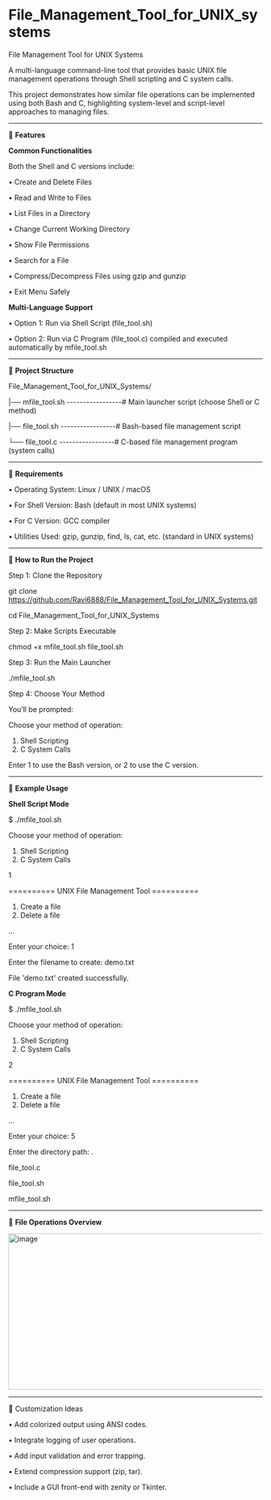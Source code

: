 # File_Management_Tool_for_UNIX_systems

File Management Tool for UNIX Systems

A multi-language command-line tool that provides basic UNIX file management operations through Shell scripting and C system calls.

This project demonstrates how similar file operations can be implemented using both Bash and C, highlighting system-level and script-level approaches to managing files.

________________________________________

	**Features**

**Common Functionalities**

Both the Shell and C versions include:

•	Create and Delete Files

•	 Read and Write to Files

•	 List Files in a Directory

•	 Change Current Working Directory

•	 Show File Permissions

•	 Search for a File

•	 Compress/Decompress Files using gzip and gunzip

•	 Exit Menu Safely

**Multi-Language Support**

•	Option 1: Run via Shell Script (file_tool.sh)

•	Option 2: Run via C Program (file_tool.c) compiled and executed automatically by mfile_tool.sh

________________________________________

 **Project Structure**

File_Management_Tool_for_UNIX_Systems/

|── mfile_tool.sh  -----------------# Main launcher script (choose Shell or C method)

|── file_tool.sh   -----------------# Bash-based file management script

└── file_tool.c    -----------------# C-based file management program (system calls)

________________________________________

	**Requirements**

•	Operating System: Linux / UNIX / macOS

•	For Shell Version: Bash (default in most UNIX systems)

•	For C Version: GCC compiler

•	Utilities Used: gzip, gunzip, find, ls, cat, etc. (standard in UNIX systems)

________________________________________

	**How to Run the Project**

Step 1: Clone the Repository

  git clone https://github.com/Ravi6888/File_Management_Tool_for_UNIX_Systems.git

  cd File_Management_Tool_for_UNIX_Systems

Step 2: Make Scripts Executable

  chmod +x mfile_tool.sh file_tool.sh

Step 3: Run the Main Launcher

  ./mfile_tool.sh

Step 4: Choose Your Method

  You’ll be prompted:

Choose your method of operation:

1. Shell Scripting
2. C System Calls

Enter 1 to use the Bash version, or 2 to use the C version.

________________________________________

	**Example Usage**

**Shell Script Mode**

$ ./mfile_tool.sh

Choose your method of operation:

1. Shell Scripting
2. C System Calls

1

========== UNIX File Management Tool ==========

1. Create a file
2. Delete a file

...

Enter your choice: 1

Enter the filename to create: demo.txt

File 'demo.txt' created successfully.



**C Program Mode**

$ ./mfile_tool.sh

Choose your method of operation:

1. Shell Scripting
2. C System Calls

2

========== UNIX File Management Tool ==========

1. Create a file
2. Delete a file

...

Enter your choice: 5

Enter the directory path: .

file_tool.c

file_tool.sh

mfile_tool.sh

________________________________________

	**File Operations Overview**


<img width="954" height="309" alt="image" src="https://github.com/user-attachments/assets/49f879b6-cd1f-4d73-88b8-7677b2d26e91" />


________________________________________

	Customization Ideas

•	Add colorized output using ANSI codes.

•	Integrate logging of user operations.

•	Add input validation and error trapping.

•	Extend compression support (zip, tar).

•	Include a GUI front-end with zenity or Tkinter.
